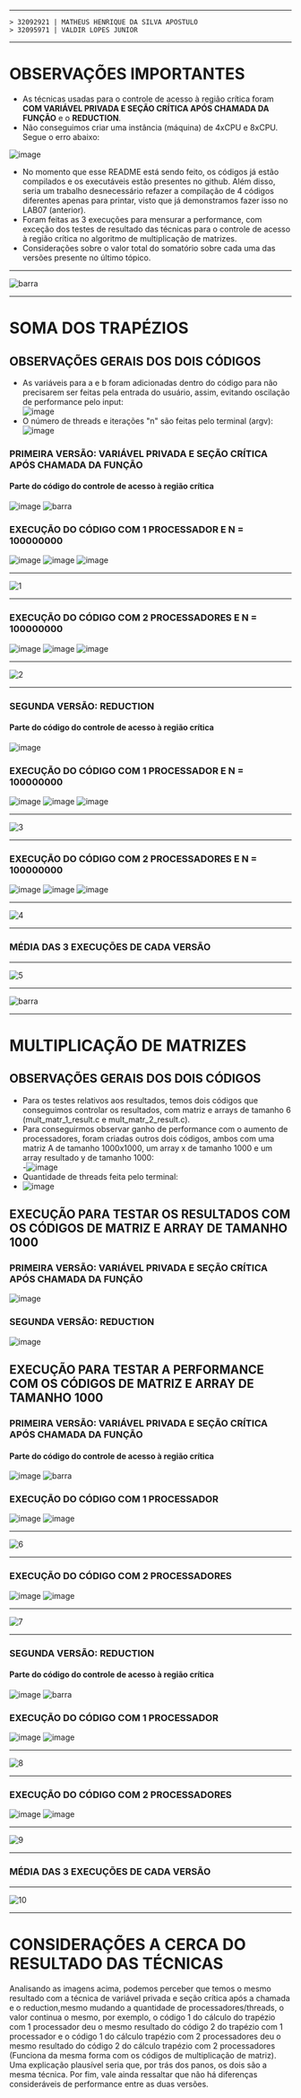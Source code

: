 ***
    > 32092921 | MATHEUS HENRIQUE DA SILVA APOSTULO
    > 32095971 | VALDIR LOPES JUNIOR
*** 


# OBSERVAÇÕES IMPORTANTES
- As técnicas usadas para o controle de acesso à região crítica foram **COM VARIÁVEL PRIVADA E SEÇÃO CRÍTICA APÓS CHAMADA DA FUNÇÃO** e o **REDUCTION**. 
- Não conseguimos criar uma instância (máquina) de 4xCPU e 8xCPU. Segue o erro abaixo:

![image](https://user-images.githubusercontent.com/73514316/200150506-574d419f-fbf0-4dac-997f-2062d9fec427.png)
- No momento que esse README está sendo feito, os códigos já estão compilados e os executáveis estão presentes no github. Além disso, seria um trabalho desnecessário refazer a compilação de 4 códigos diferentes apenas para printar, visto que já demonstramos fazer isso no LAB07 (anterior).   
- Foram feitas as 3 execuções para mensurar a performance, com exceção dos testes de resultado das técnicas para o controle de acesso à região crítica no algoritmo de multiplicação de matrizes.
- Considerações sobre o valor total do somatório sobre cada uma das versões presente no último tópico.

*** 
![barra](https://user-images.githubusercontent.com/62557235/200195006-4a4d8d98-4044-45e2-b88d-9ba5c6178aab.png)
*** 
# SOMA DOS TRAPÉZIOS
## OBSERVAÇÕES GERAIS DOS DOIS CÓDIGOS
- As variáveis para a e b foram adicionadas dentro do código para não precisarem ser feitas pela entrada do usuário, assim, evitando oscilação de performance pelo input:  
![image](https://user-images.githubusercontent.com/73514316/200150700-d6797916-2662-4319-a4ce-821ab0e7ddf2.png)
- O número de threads e iterações "n" são feitas pelo terminal (argv):  
![image](https://user-images.githubusercontent.com/73514316/200150725-e22718e9-a4a0-4d40-b3d9-854eb23e87fb.png)

   
### PRIMEIRA VERSÃO: VARIÁVEL PRIVADA E SEÇÃO CRÍTICA APÓS CHAMADA DA FUNÇÃO
#### Parte do código do controle de acesso à região crítica
![image](https://user-images.githubusercontent.com/73514316/200150944-8f132a4c-42ff-465b-b24d-a3a6f7addca7.png)
![barra](https://user-images.githubusercontent.com/62557235/200195033-b36ff084-1fc0-4e55-81f7-f09270110abd.png)
### EXECUÇÃO DO CÓDIGO COM **1 PROCESSADOR** E N = 100000000
![image](https://user-images.githubusercontent.com/73514316/200151164-9341f879-c4e4-4517-84c2-11cd5e256a6a.png)
![image](https://user-images.githubusercontent.com/73514316/200153007-46e5448c-6b70-44c5-96c9-767194b4abbd.png)
![image](https://user-images.githubusercontent.com/73514316/200153095-9f8870f5-35b1-4ba8-afbb-1858ad762c8c.png)
*** 
![1](https://user-images.githubusercontent.com/62557235/200194564-e5ac6260-c8c9-4d94-84fe-7a3a25252e5f.png)
*** 

### EXECUÇÃO DO CÓDIGO COM **2 PROCESSADORES** E N = 100000000
![image](https://user-images.githubusercontent.com/73514316/200151159-5d2c5687-12fa-4935-80ad-8ad3333eee1a.png)
![image](https://user-images.githubusercontent.com/73514316/200153062-149cd34c-0eb6-4073-8399-db4de06cbe76.png)
![image](https://user-images.githubusercontent.com/73514316/200153076-3218e6a7-7a7b-4876-83d9-319ff23ebe8e.png)
*** 
![2](https://user-images.githubusercontent.com/62557235/200194569-1c67903c-1ebc-4708-b403-da216d485bca.png)
*** 


### SEGUNDA VERSÃO: REDUCTION
#### Parte do código do controle de acesso à região crítica
![image](https://user-images.githubusercontent.com/73514316/200151248-fb9821ed-e2f2-443a-b009-f8ac329773c6.png)
### EXECUÇÃO DO CÓDIGO COM **1 PROCESSADOR** E N = 100000000
![image](https://user-images.githubusercontent.com/73514316/200151268-cca20e98-61b4-4610-a744-da256fafcddc.png)
![image](https://user-images.githubusercontent.com/73514316/200153142-581c2fee-359d-46dd-a654-2209cab25d2c.png)
![image](https://user-images.githubusercontent.com/73514316/200153156-faebf365-05a4-4fec-a2fa-663e545bf1a4.png)
*** 
![3](https://user-images.githubusercontent.com/62557235/200194583-b1e591b7-aabd-413f-bfb5-3812cfec1b3a.png)
*** 

### EXECUÇÃO DO CÓDIGO COM **2 PROCESSADORES** E N = 100000000
![image](https://user-images.githubusercontent.com/73514316/200151289-882652a5-38c3-45f3-b274-5456b4c4161b.png)
![image](https://user-images.githubusercontent.com/73514316/200153186-9bf5c322-0f0e-4d67-b049-7275a01cb9d7.png)
![image](https://user-images.githubusercontent.com/73514316/200153198-8d7d48b5-ea03-46c4-95cb-dbbd2f1ae97c.png)
***
![4](https://user-images.githubusercontent.com/62557235/200194588-bc8e18db-8623-48a1-8a85-e9359bfae698.png)
*** 

### MÉDIA DAS 3 EXECUÇÕES DE CADA VERSÃO
*** 
![5](https://user-images.githubusercontent.com/62557235/200194615-fe126d54-cffa-476c-bf1c-4c574df79adc.png)
***  
![barra](https://user-images.githubusercontent.com/62557235/200194988-0564dddc-c31b-4eee-b2e6-73c28f83a605.png)
***                                     
# MULTIPLICAÇÃO DE MATRIZES
## OBSERVAÇÕES GERAIS DOS DOIS CÓDIGOS
- Para os testes relativos aos resultados, temos dois códigos que conseguimos controlar os resultados, com matriz e arrays de tamanho 6 (mult_matr_1_result.c e mult_matr_2_result.c).
- Para conseguirmos observar ganho de performance com o aumento de processadores, foram criadas outros dois códigos, ambos com uma matriz A de tamanho 1000x1000, um array x de tamanho 1000 e um array resultado y de tamanho 1000:  
-![image](https://user-images.githubusercontent.com/73514316/200151713-a82d694b-ac48-4099-96ad-8f99bd3c0ca0.png)
- Quantidade de threads feita pelo terminal:  
- ![image](https://user-images.githubusercontent.com/73514316/200151731-364325ce-68d4-4c44-adc3-6bfc0e6ea25e.png)

## EXECUÇÃO PARA TESTAR OS RESULTADOS COM OS CÓDIGOS DE MATRIZ E ARRAY DE TAMANHO 1000
### PRIMEIRA VERSÃO: VARIÁVEL PRIVADA E SEÇÃO CRÍTICA APÓS CHAMADA DA FUNÇÃO
![image](https://user-images.githubusercontent.com/73514316/200152431-3810af96-e066-4ce8-b80d-29ee7f594229.png)

### SEGUNDA VERSÃO: REDUCTION
![image](https://user-images.githubusercontent.com/73514316/200152491-567309f5-185d-4333-8798-e10ce172c3d2.png)


## EXECUÇÃO PARA TESTAR A PERFORMANCE COM OS CÓDIGOS DE MATRIZ E ARRAY DE TAMANHO 1000
### PRIMEIRA VERSÃO: VARIÁVEL PRIVADA E SEÇÃO CRÍTICA APÓS CHAMADA DA FUNÇÃO
#### Parte do código do controle de acesso à região crítica
![image](https://user-images.githubusercontent.com/73514316/200151821-0e3059d2-7bd8-4455-9a6d-43a4f4b645d0.png)
![barra](https://user-images.githubusercontent.com/62557235/200195044-fad9c016-d283-48de-bdfd-94b75fa5c89d.png)
### EXECUÇÃO DO CÓDIGO COM **1 PROCESSADOR** 
![image](https://user-images.githubusercontent.com/73514316/200152733-b568bffc-8c05-4ee1-b5df-63e149f4d30d.png)
![image](https://user-images.githubusercontent.com/73514316/200152745-3786c361-9d14-4e7c-87a2-15d9b58d2680.png)
*** 
![6](https://user-images.githubusercontent.com/62557235/200194637-a2b92078-e3c3-4738-b20f-60878010e209.png)
*** 

### EXECUÇÃO DO CÓDIGO COM **2 PROCESSADORES** 
![image](https://user-images.githubusercontent.com/73514316/200152822-59a25a9f-774c-4948-9d91-fab3f0acda0c.png)
![image](https://user-images.githubusercontent.com/73514316/200152835-ce989697-09bf-43f5-8b67-b630c9c24c00.png)
*** 
![7](https://user-images.githubusercontent.com/62557235/200194644-137fa9bd-bca4-4585-bd7c-5a6321a5d8c7.png)
*** 

### SEGUNDA VERSÃO: REDUCTION
#### Parte do código do controle de acesso à região crítica
![image](https://user-images.githubusercontent.com/73514316/200151845-f22df944-28e2-4ac2-ab6e-5d9d2c9d4b00.png)
![barra](https://user-images.githubusercontent.com/62557235/200195088-67668ca6-ff16-4c51-a06d-f66b3d94df86.png)

### EXECUÇÃO DO CÓDIGO COM **1 PROCESSADOR**
![image](https://user-images.githubusercontent.com/73514316/200152882-39a52688-b2d7-4628-802a-351cae6863a8.png)
![image](https://user-images.githubusercontent.com/73514316/200152899-210cd919-f456-4306-bcae-d059f8e66dba.png)
*** 
![8](https://user-images.githubusercontent.com/62557235/200194664-40d8466c-1ba9-4a9d-9ae2-bfd2d93ec587.png)
*** 

### EXECUÇÃO DO CÓDIGO COM **2 PROCESSADORES** 
![image](https://user-images.githubusercontent.com/73514316/200152947-cf90b887-147e-49bc-b66a-9504812773f7.png)
![image](https://user-images.githubusercontent.com/73514316/200152956-dfdbdc15-e214-46bb-b96c-97bf43499542.png)
*** 
![9](https://user-images.githubusercontent.com/62557235/200194670-3ab36988-6cec-49b3-a453-a66fd47c0915.png)

*** 
### MÉDIA DAS 3 EXECUÇÕES DE CADA VERSÃO
*** 
![10](https://user-images.githubusercontent.com/62557235/200194681-454d56ea-3a70-4239-b0e1-360d9115ee11.png)
*** 

# CONSIDERAÇÕES A CERCA DO RESULTADO DAS TÉCNICAS
Analisando as imagens acima, podemos perceber que temos o mesmo resultado com a técnica de variável privada e seção crítica após a chamada e o reduction,mesmo mudando a quantidade de processadores/threads, o valor continua o mesmo, por exemplo, o código 1 do cálculo do trapézio com 1 processador deu o mesmo resultado do código 2 do trapézio com 1 processador e o código 1 do cálculo trapézio com 2 processadores deu o mesmo resultado do código 2 do cálculo trapézio com 2 processadores (Funciona da mesma forma com os códigos de multiplicação de matriz). Uma explicação plausível seria que, por trás dos panos, os dois são a mesma técnica. Por fim, vale ainda ressaltar que não há diferenças consideráveis de performance entre as duas versões.
